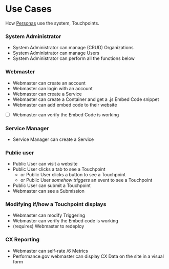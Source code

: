 # Use Cases

How [Personas](PERSONAS.md) use the system, Touchpoints.

### System Administrator

* System Administrator can manage (CRUD) Organizations
* System Administrator can manage Users
* System Administrator can perform all the functions below

### Webmaster

* Webmaster can create an account
* Webmaster can login with an account
* Webmaster can create a Service
* Webmaster can create a Container and get a .js Embed Code snippet
* Webmaster can add embed code to their website
* [ ] Webmaster can verify the Embed Code is working

### Service Manager

* Service Manager can create a Service

### Public user

* Public User can visit a website
* Public User clicks a tab to see a Touchpoint
  * or Public User clicks a button to see a Touchpoint
  * or Public User *somehow triggers* an event to see a Touchpoint
* Public User can submit a Touchpoint
* Webmaster can see a Submission

### Modifying if/how a Touchpoint displays

* Webmaster can modify Triggering
* Webmaster can verify the Embed code is working
* (requires) Webmaster to redeploy

### CX Reporting

* Webmaster can self-rate /6 Metrics
* Performance.gov webmaster can display CX Data on the site in a visual form
